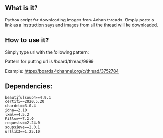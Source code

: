 ## What is it?
Python script for downloading images from 4chan threads.
Simply paste a link as a instruction says and images from all the thread will be downloaded.

## How to use it?
Simply type url with the following pattern:

Pattern for putting url is /board/thread/9999

Example:
https://boards.4channel.org/c/thread/3752784

## Dependencies:
    beautifulsoup4==4.9.1
    certifi==2020.6.20
    chardet==3.0.4
    idna==2.10
    lxml==4.5.2
    Pillow==7.2.0
    requests==2.24.0
    soupsieve==2.0.1
    urllib3==1.25.10
